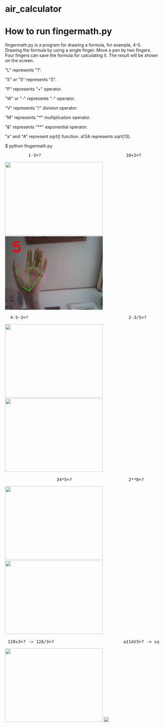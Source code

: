 # air_calculator

# How to run fingermath.py

fingermath.py is a program for drawing a formula, for example, 4-5.
Drawing the formula by using a single finger. Move a pen by two fingers.
Four fingers can save the formula for calculating it. 
The result will be shown on the screen.

"L" represents "1".

"S" or "5" represents "5".

"P" represents "+" operator.

"W" or "-" represents "-" operator.

"V" represents "/" division operator.

"M" represents "*" multiplication operator.

"&" represents "\**" exponential operator.

"a" and "A" represent sqrt() function. a13A represents sqrt(13).

$ python fingermath.py

<pre>         1-3=?                                 10+2=?  </pre>
<img src='Lw3.gif' width=320 height=240> <img src='10plus2.gif' width=320 height=240>

<pre>  4-5-3=?                                       2-3/5=?   </pre>
<img src='4-5-3.gif' width=320 height=240> <img src='2-3divide_by5.gif' width=320 height=240> 

<pre>                    34*5=?                      2**8=?</pre>
<img src='34M5.gif' width=320 height=240> <img src='2^8.gif' width=320 height=240>  

<pre> 128v3=? -> 128/3=?                           a11AV3=? -> sqrt(11)/3 </pre>            
<img src='128div3.gif' width=320 height=240> <img src='sqrt(11)div3.gif' width=320 >

